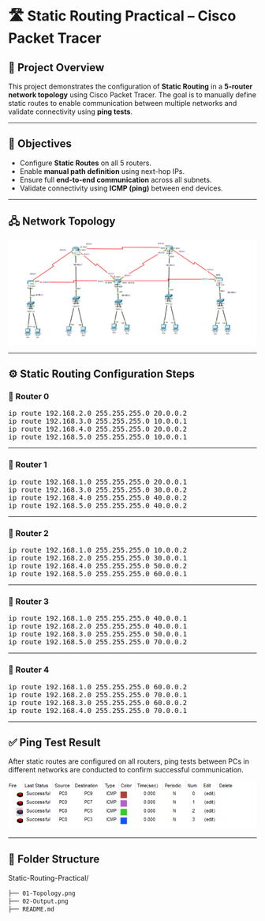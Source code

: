 # 🛣️ Static Routing Practical – Cisco Packet Tracer

## 📘 Project Overview

This project demonstrates the configuration of **Static Routing** in a **5-router network topology** using Cisco Packet Tracer. The goal is to manually define static routes to enable communication between multiple networks and validate connectivity using **ping tests**.

---

## 🎯 Objectives

- Configure **Static Routes** on all 5 routers.
- Enable **manual path definition** using next-hop IPs.
- Ensure full **end-to-end communication** across all subnets.
- Validate connectivity using **ICMP (ping)** between end devices.

---

## 🖧 Network Topology

![Static Routing Topology](./01-Topology.png)

---

## ⚙️ Static Routing Configuration Steps

### 🔹 Router 0
<pre>ip route 192.168.2.0 255.255.255.0 20.0.0.2
ip route 192.168.3.0 255.255.255.0 10.0.0.1
ip route 192.168.4.0 255.255.255.0 20.0.0.2
ip route 192.168.5.0 255.255.255.0 10.0.0.1</pre>

---

### 🔹 Router 1
<pre>ip route 192.168.1.0 255.255.255.0 20.0.0.1
ip route 192.168.3.0 255.255.255.0 30.0.0.2
ip route 192.168.4.0 255.255.255.0 40.0.0.2
ip route 192.168.5.0 255.255.255.0 40.0.0.2</pre>

---

### 🔹 Router 2
<pre>ip route 192.168.1.0 255.255.255.0 10.0.0.2
ip route 192.168.2.0 255.255.255.0 30.0.0.1
ip route 192.168.4.0 255.255.255.0 50.0.0.2
ip route 192.168.5.0 255.255.255.0 60.0.0.1</pre>

---

### 🔹 Router 3
<pre>ip route 192.168.1.0 255.255.255.0 40.0.0.1
ip route 192.168.2.0 255.255.255.0 40.0.0.1
ip route 192.168.3.0 255.255.255.0 50.0.0.1
ip route 192.168.5.0 255.255.255.0 70.0.0.2</pre>

---

### 🔹 Router 4
<pre>ip route 192.168.1.0 255.255.255.0 60.0.0.2
ip route 192.168.2.0 255.255.255.0 70.0.0.1
ip route 192.168.3.0 255.255.255.0 60.0.0.2
ip route 192.168.4.0 255.255.255.0 70.0.0.1</pre>

---

## ✅ Ping Test Result

After static routes are configured on all routers, ping tests between PCs in different networks are conducted to confirm successful communication.

![Static Routing Successful Ping](./02-Output.png)

---

## 📁 Folder Structure

Static-Routing-Practical/

    ├── 01-Topology.png
    ├── 02-Output.png
    ├── README.md
